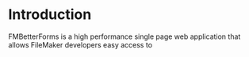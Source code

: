 # Introduction

FMBetterForms is a high performance single page web application that allows FileMaker developers easy access to

